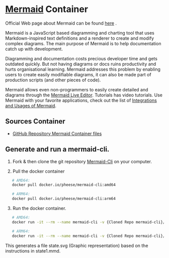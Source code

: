 # [Mermaid](https://mermaid-js.github.io/mermaid/#/) Container

Official Web page about Mermaid can be found
[here](https://mermaid-js.github.io/mermaid/#/) .

Mermaid is a JavaScript based diagramming and charting tool that uses
Markdown-inspired text definitions and a renderer to create and modify complex
diagrams. The main purpose of Mermaid is to help documentation catch up with
development.

Diagramming and documentation costs precious developer time and gets outdated
quickly. But not having diagrams or docs ruins productivity and hurts
organisational learning. Mermaid addresses this problem by enabling users to
create easily modifiable diagrams, it can also be made part of production
scripts (and other pieces of code).

Mermaid allows even non-programmers to easily create detailed and diagrams
through the [Mermaid Live Editor](https://mermaid.live/). Tutorials has video
tutorials. Use Mermaid with your favorite applications, check out the list of
[Integrations and Usages of Mermaid](https://mermaid-js.github.io/mermaid/#/./integrations).

## Sources Container

- [GitHub Repository Mermaid Container files](https://github.com/peterhee/DockerContainer/tree/master/mermaid-cli)

## Generate and run a mermaid-cli.

1. Fork & then clone the git repository
   [Mermaid-Cli](https://github.com/mermaid-js/mermaid-cli) on your computer.

2. Pull the docker container

```bash
   # AMD64:
   docker pull docker.io/pheese/mermaid-cli:amd64

   # ARM64:
   docker pull docker.io/pheese/mermaid-cli:arm64
```

3. Run the docker container.

```bash
   # AMD64:
   docker run -it --rm --name mermaid-cli -v {Cloned Repo mermaid-cli}/test-positive:/data docker.io/pheese/mermaid-cli:amd64 -i state1.mmd -o state.svg -t transparent

   # ARM64:
   docker run -it --rm --name mermaid-cli -v {Cloned Repo mermaid-cli}/mermaid-cli/test-positive:/data docker.io/pheese/mermaid-cli:arm64 -i state1.mmd -o state.svg -t transparent
```

This generates a file state.svg (Graphic representation) based on the
instructions in state1.mmd.
